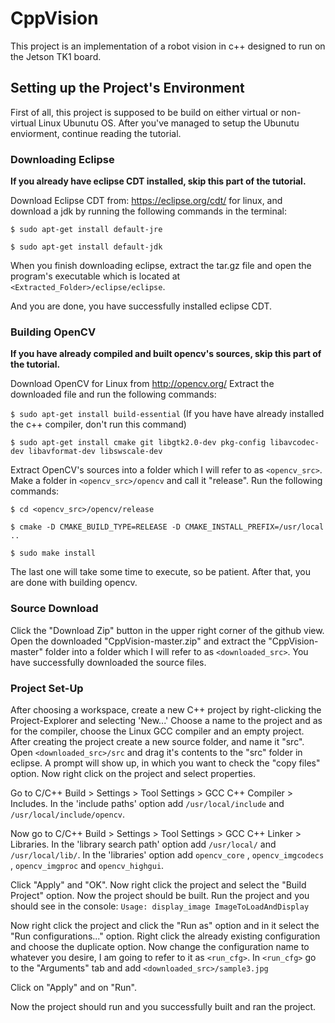 # CppVision
This project is an implementation of a robot vision in c++ designed to run on the Jetson TK1 board.



## Setting up the Project's Environment

First of all, this project is supposed to be build on either virtual or non-virtual Linux Ubunutu OS.
After you've managed to setup the Ubunutu enviorment, continue reading the tutorial.


### Downloading Eclipse
**If you already have eclipse CDT installed, skip this part of the tutorial.**

Download Eclipse CDT from: https://eclipse.org/cdt/ for linux, and download a jdk by running the following commands in the terminal: 

`$ sudo apt-get install default-jre`

`$ sudo apt-get install default-jdk`

When you finish downloading eclipse, extract the tar.gz file and open the program's executable which is located at `<Extracted_Folder>/eclipse/eclipse`.

And you are done, you have successfully installed eclipse CDT.


### Building OpenCV
**If you have already compiled and built opencv's sources, skip this part of the tutorial.**

Download OpenCV for Linux from http://opencv.org/
Extract the downloaded file and run the following commands:

`$ sudo apt-get install build-essential` (If you have have already installed the c++ compiler, don't run this command)

`$ sudo apt-get install cmake git libgtk2.0-dev pkg-config libavcodec-dev libavformat-dev libswscale-dev`

Extract OpenCV's sources into a folder which I will refer to as `<opencv_src>`.
Make a folder in `<opencv_src>/opencv` and call it "release".
Run the following commands:

`$ cd <opencv_src>/opencv/release`

`$ cmake -D CMAKE_BUILD_TYPE=RELEASE -D CMAKE_INSTALL_PREFIX=/usr/local ..`

`$ sudo make install`

The last one will take some time to execute, so be patient.
After that, you are done with building opencv.


### Source Download

Click the "Download Zip" button in the upper right corner of the github view.
Open the downloaded "CppVision-master.zip" and extract the "CppVision-master" folder into a folder which I will refer to as 
`<downloaded_src>`.
You have successfully downloaded the source files.


### Project Set-Up

After choosing a workspace, create a new C++ project by right-clicking the Project-Explorer and selecting 'New...'
Choose a name to the project and as for the compiler, choose the Linux GCC compiler and an empty project.
After creating the project create a new source folder, and name it "src".
Open `<downloaded_src>/src` and drag it's contents to the "src" folder in eclipse.
A prompt will show up, in which you want to check the "copy files" option.
Now right click on the project and select properties.

Go to C/C++ Build > Settings > Tool Settings > GCC C++ Compiler > Includes. 
In the 'include paths' option add `/usr/local/include` and `/usr/local/include/opencv`.

Now go to C/C++ Build > Settings > Tool Settings > GCC C++ Linker > Libraries.
In the 'library search path' option add `/usr/local/` and `/usr/local/lib/`.
In the 'libraries' option add `opencv_core` , `opencv_imgcodecs` , `opencv_imgproc` and `opencv_highgui`.

Click "Apply" and "OK".
Now right click the project and select the "Build Project" option.
Now the project should be built.
Run the project and you should see in the console: `Usage: display_image ImageToLoadAndDisplay`

Now right click the project and click the "Run as" option and in it select the "Run configurations..." option.
Right click the already existing configuration and choose the duplicate option.
Now change the configuration name to whatever you desire, I am going to refer to it as `<run_cfg>`.
In `<run_cfg>` go to the "Arguments" tab and add `<downloaded_src>/sample3.jpg`

Click on "Apply" and on "Run".

Now the project should run and you successfully built and ran the project.
